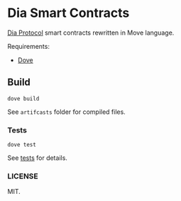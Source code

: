 # Dia Smart Contracts

[Dia Protocol](https://www.diadata.org/) smart contracts rewritten in Move language.

Requirements:

* [Dove](https://github.com/pontem-network/move-tools)

## Build

    dove build

See `artifcasts` folder for compiled files.

### Tests

    dove test

See [tests](./tests/dia_test.move) for details.

### LICENSE 

MIT.
